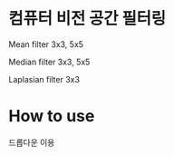 # 컴퓨터 비전 공간 필터링
Mean filter
3x3, 5x5

Median filter
3x3, 5x5

Laplasian filter
3x3

# How to use
드롭다운 이용
